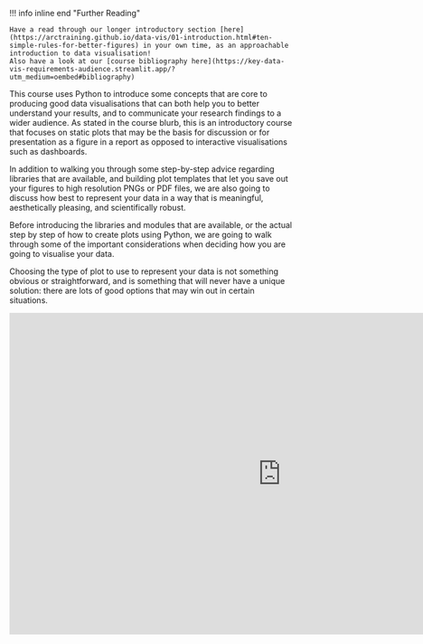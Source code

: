 !!! info inline end "Further Reading"

    Have a read through our longer introductory section [here](https://arctraining.github.io/data-vis/01-introduction.html#ten-simple-rules-for-better-figures) in your own time, as an approachable introduction to data visualisation!
    Also have a look at our [course bibliography here](https://key-data-vis-requirements-audience.streamlit.app/?utm_medium=oembed#bibliography)

This course uses Python to introduce some concepts that are core to producing good data visualisations that can both help you to better understand your results, and to communicate your research findings to a wider audience. As stated in the course blurb, this is an introductory course that focuses on static plots that may be the basis for discussion or for presentation as a figure in a report as opposed to interactive visualisations such as dashboards.

In addition to walking you through some step-by-step advice regarding libraries that are available, and building plot templates that let you save out your figures to high resolution PNGs or PDF files, we are also going to discuss how best to represent your data in a way that is meaningful, aesthetically pleasing, and scientifically robust.

Before introducing the libraries and modules that are available, or the actual step by step of how to create plots using Python, we are going to walk through some of the important considerations when deciding how you are going to visualise your data.

Choosing the type of plot to use to represent your data is not something obvious or straightforward, and is something that will never have a unique solution: there are lots of good options that may win out in certain situations.

<iframe src="https://docs.google.com/presentation/d/10vV4Bbd17_VfEufDHLdsKjxlRFSLj-y5ebtsKcRLD54/embed?start=false&loop=false&delayms=3000" frameborder="0" width="960" height="569" allowfullscreen="true" mozallowfullscreen="true" webkitallowfullscreen="true"></iframe>

